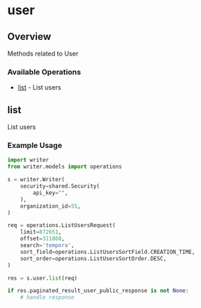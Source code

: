 # user

## Overview

Methods related to User

### Available Operations

* [list](#list) - List users

## list

List users

### Example Usage

```python
import writer
from writer.models import operations

s = writer.Writer(
    security=shared.Security(
        api_key="",
    ),
    organization_id=55,
)

req = operations.ListUsersRequest(
    limit=872651,
    offset=311860,
    search='tempora',
    sort_field=operations.ListUsersSortField.CREATION_TIME,
    sort_order=operations.ListUsersSortOrder.DESC,
)

res = s.user.list(req)

if res.paginated_result_user_public_response is not None:
    # handle response
```
